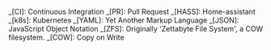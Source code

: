 _[CI]: Continuous Integration
_[PR]: Pull Request
_[HASS]: Home-assistant
_[k8s]: Kubernetes
_[YAML]: Yet Another Markup Language
_[JSON]: JavaScript Object Notation
_[ZFS]: Originally 'Zettabyte File System', a COW filesystem.
_[COW]: Copy on Write

